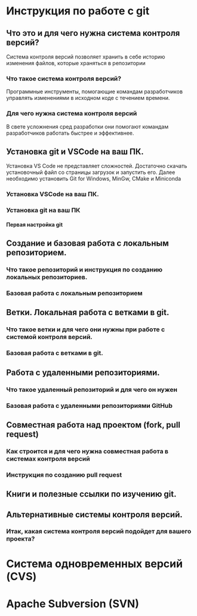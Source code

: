 # Инструкция по работе с git

## Что это и для чего нужна система контроля версий?
Система контроля версий позволяет хранить в себе историю изменения файлов, которые храняться в репозитории

### Что такое система контроля версий?
Программные инструменты, помогающие командам разработчиков управлять изменениями в исходном коде с течением времени.

### Для чего нужна система контроля версий
В свете усложнения сред разработки они помогают командам разработчиков работать быстрее и эффективнее.

## Установка git и VSCode на ваш ПК.
Установка VS Code не представляет сложностей. Достаточно скачать установочный файл со страницы загрузок и запустить его.
Далее необходимо установить Git for Windows, MinGw, CMake и Miniconda

### Установка VSCode на ваш ПК.

### Установка git на ваш ПК

#### Первая настройка git

## Создание и базовая работа с локальным репозиторием.

### Что такое репозиторий и инструкция по созданию локальных репозиториев.

### Базовая работа с локальным репозиторием

## Ветки. Локальная работа с ветками в git.

### Что такое ветки и для чего они нужны при работе с системой контроля версий.

### Базовая работа с ветками в git.

## Работа с удаленными репозиториями.

### Что такое удаленный репозиторий и для чего он нужен

### Базовая работа с удаленными репозиториями GitHub

## Совместная работа над проектом (fork, pull request)

### Как строится и для чего нужна совместная работа в системах контроля версий

### Инструкция по созданию pull request

## Книги и полезные ссылки по изучению git.

## Альтернативные системы контроля версий.

### Итак, какая система контроля версий подойдет для вашего проекта?

# Система одновременных версий (CVS)

# Apache Subversion (SVN)


